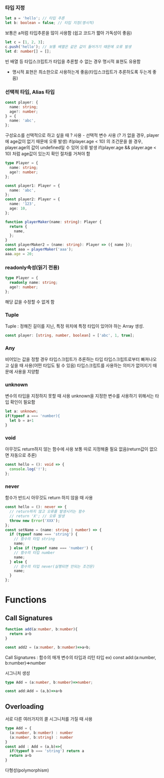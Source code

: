 ### 타입 지정

```ts
let a = 'hello'; // 타입 추론
let b: boolean = false; // 타입 지정(명시적)
```

보통은 a처럼 타입추론을 많이 사용함
(쉽고 코드가 짧아 가독성이 좋음)

```ts
let c = [1, 2, 3];
c.push('hello'); // 보통 배열은 같은 값이 들어가기 때문에 오류 발생
let d: number[] = [];
```

빈 배열 등 타입스크립트가 타입을 추론할 수 없는 경우 명시적 표현도 유용함

- 명시적 표현은 최소한으로 사용하는게 좋음(타입스크립트가 추론하도록 두는게 좋음)

### 선택적 타입, Alias 타입

```ts
const player: {
  name: string;
  age?: number;
} = {
  name: 'abc',
};
```

구성요소를 선택적으로 하고 싶을 때 ? 사용 - 선택적 변수 사용
(? 가 없을 경우, player에 age값이 없기 때문에 오류 발생)
if(player.age < 10) 의 조건문을 쓸 경우, player.age의 값이 undefined일 수 있어 오류 발생
if(player.age && player.age < 10) 처럼 age값이 있는지 확인 절차를 거쳐야 함

```ts
type Player = {
  name: string;
  age?: number;
};

const player1: Player = {
  name: 'abc',
};
const player2: Player = {
  name: '123',
  age: 10,
};
```

```ts
function playerMaker(name: string): Player {
  return {
    name,
  };
}
const playerMaker2 = (name: string): Player => ({ name });
const aaa = playerMaker('aaa');
aaa.age = 20;
```

### readonly속성(읽기 전용)

```ts
type Player = {
  readonly name: string;
  age?: number;
};
```

해당 값을 수정할 수 없게 함

### Tuple

Tuple : 정해진 길이를 지닌, 특정 위치에 특정 타입이 있어야 하는 Array 생성.

```ts
const player: [string, number, boolean] = ['abc', 1, true];
```

### Any

비어있는 값을 정할 경우 타입스크립트가 추론하는 타입
타입스크립트로부터 빠져나오고 싶을 때 사용(어떤 타입도 될 수 있음)
타입스크립트를 사용하는 의미가 없어지기 때문에 사용을 지양함

### unknown

변수의 타입을 지정하지 못할 때 사용
unknown을 지정한 변수를 사용하기 위해서는 타입 확인이 필요함

```ts
let a: unknown;
if(typeof a === 'number){
  let b = a+1
}
```

### void

아무것도 return하지 않는 함수에 사용
보통 따로 지정해줄 필요 없음(return값이 없으면 자동으로 추론)

```ts
const hello = (): void => {
  console.log('!');
};
```

### never

함수가 반드시 아무것도 return 하지 않을 때 사용

```ts
const hello = (): never => {
  // return하지 않고 오류를 발생시키는 함수
  // return 'X'; // 오류 발생
  throw new Error('XXX');
};
const setName = (name: string | number) => {
  if (typeof name === 'string') {
    // 함수의 타입 string
    name;
  } else if (typeof name === 'number') {
    // 함수의 타입 number
    name;
  } else {
    // 함수의 타입 never(실행되면 안되는 조건문)
    name;
  }
};
```

# Functions
## Call Signatures

```ts
function add(a:number, b:number){
  return a+b
}

const add2 = (a:number, b:number)=>a+b;
```
Call Signatures : 함수의 매개 변수의 타입과 리턴 타입
ex) const add:(a:number, b:number)=>number

시그니처 생성
```ts
type Add = (a:number, b:number)=>number;

const add:Add = (a,b)=>a+b
```

## Overloading
서로 다른 여러가지의 콜 시그니처를 가질 때 사용
```ts
type Add = {
  (a:number, b:number) : number
  (a:number, b:string) : number
}
const add : Add = (a,b)=>{
  if(typeof b === 'string') return a
  return a+b
}
```



다형성(polymorphism)
